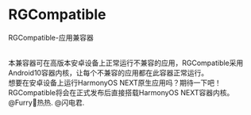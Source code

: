 # RGCompatible
RGCompatible-应用兼容器

<br />
本兼容器可在高版本安卓设备上正常运行不兼容的应用，RGCompatible采用Android10容器内核，让每个不兼容的应用都在此容器正常运行。

<br />
想要在安卓设备上运行HarmonyOS NEXT原生应用吗？期待一下吧！RGCompatible将会在正式发布后直接搭载HarmonyOS NEXT容器内核。
@Furry🐾热热.
@闪电君.